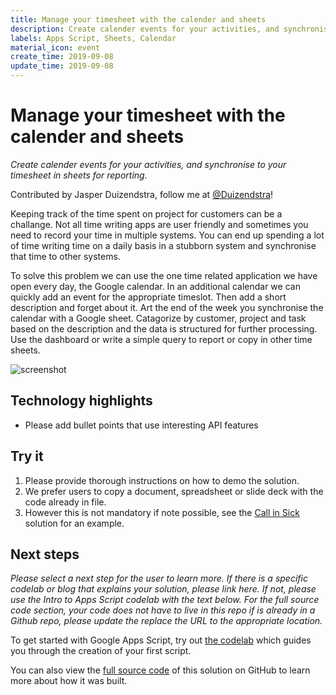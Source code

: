 ```yaml
---
title: Manage your timesheet with the calender and sheets
description: Create calender events for your activities, and synchronise to your timesheet in sheets for reporting.
labels: Apps Script, Sheets, Calendar
material_icon: event
create_time: 2019-09-08
update_time: 2019-09-08
---
```


# Manage your timesheet with the calender and sheets

_Create calender events for your activities, and synchronise to your timesheet in sheets for reporting._

Contributed by Jasper Duizendstra, follow me at [@Duizendstra](https://twitter.com/duizendstra)!

Keeping track of the time spent on project for customers can be a challange. Not all time writing apps are user friendly and sometimes you need to record your time in multiple systems. You can end up spending a lot of time writing time on a daily basis in a stubborn system and synchronise that time to other systems.

To solve this problem we can use the one time related application we have open every day, the Google calendar. In an additional calendar we can quickly add an event for the appropriate timeslot. Then add a short description and forget about it. Art the end of the week you synchronise the calendar with a Google sheet. Catagorize by customer, project and task based on the description and the data is structured for further processing. Use the dashboard or write a simple query to report or copy in other time sheets.


![screenshot](https://cdn.jsdelivr.net/gh/duizendstra/solutions@master/calendar-sheet-timesheet/calendar-to-sheet-screenshot.png)

## Technology highlights

- Please add bullet points that use interesting API features

## Try it

1. Please provide thorough instructions on how to demo the solution.
1. We prefer users to copy a document, spreadsheet or slide deck with the code already in file.
1. However this is not mandatory if note possible, see the [Call in Sick](https://github.com/gsuitedevs/solutions/tree/master/call-in-sick) 
solution for an example.

## Next steps

_Please select a next step for the user to learn more. If there is a specific codelab or blog
that explains your solution, please link here. If not, please use the Intro to Apps Script
codelab with the text below. For the full source code section, your code does not have to
live in this repo if is already in a Github repo, please update the replace the URL to the 
appropriate location._

To get started with Google Apps Script, try out [the codelab][codelab]
which guides you through the creation of your first script.

You can also view the [full source code][github] of this solution on GitHub to
learn more about how it was built.

[codelab]: https://codelabs.developers.google.com/codelabs/apps-script-intro
[github]: https://github.com/gsuitedevs/solutions/blob/master/YOUR-SOLUTION-HERE

